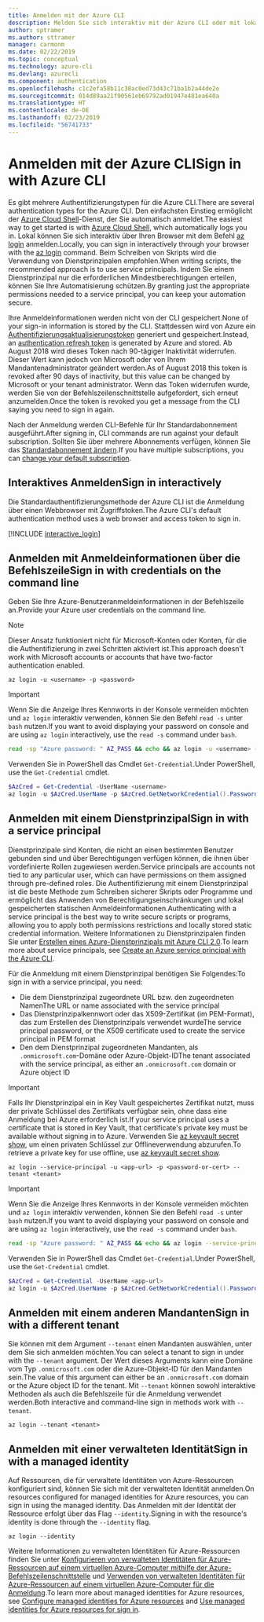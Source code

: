 ```yaml
---
title: Anmelden mit der Azure CLI
description: Melden Sie sich interaktiv mit der Azure CLI oder mit lokalen Anmeldeinformationen an.
author: sptramer
ms.author: sttramer
manager: carmonm
ms.date: 02/22/2019
ms.topic: conceptual
ms.technology: azure-cli
ms.devlang: azurecli
ms.component: authentication
ms.openlocfilehash: c1c2efa58b11c38ac0ed73d43c71ba1b2a44de2e
ms.sourcegitcommit: 014d89aa21f90561eb69792ad01947e481ea640a
ms.translationtype: HT
ms.contentlocale: de-DE
ms.lasthandoff: 02/23/2019
ms.locfileid: "56741733"
---
```

# <a name="sign-in-with-azure-cli"></a><span data-ttu-id="7837e-103">Anmelden mit der Azure CLI</span><span class="sxs-lookup"><span data-stu-id="7837e-103">Sign in with Azure CLI</span></span> 

<span data-ttu-id="7837e-104">Es gibt mehrere Authentifizierungstypen für die Azure CLI.</span><span class="sxs-lookup"><span data-stu-id="7837e-104">There are several authentication types for the Azure CLI.</span></span> <span data-ttu-id="7837e-105">Den einfachsten Einstieg ermöglicht der [Azure Cloud Shell](/azure/cloud-shell/overview)-Dienst, der Sie automatisch anmeldet.</span><span class="sxs-lookup"><span data-stu-id="7837e-105">The easiest way to get started is with [Azure Cloud Shell](/azure/cloud-shell/overview), which automatically logs you in.</span></span>
<span data-ttu-id="7837e-106">Lokal können Sie sich interaktiv über Ihren Browser mit dem Befehl [az login](/cli/azure/reference-index#az-login) anmelden.</span><span class="sxs-lookup"><span data-stu-id="7837e-106">Locally, you can sign in interactively through your browser with the [az login](/cli/azure/reference-index#az-login) command.</span></span> <span data-ttu-id="7837e-107">Beim Schreiben von Skripts wird die Verwendung von Dienstprinzipalen empfohlen.</span><span class="sxs-lookup"><span data-stu-id="7837e-107">When writing scripts, the recommended approach is to use service principals.</span></span> <span data-ttu-id="7837e-108">Indem Sie einem Dienstprinzipal nur die erforderlichen Mindestberechtigungen erteilen, können Sie Ihre Automatisierung schützen.</span><span class="sxs-lookup"><span data-stu-id="7837e-108">By granting just the appropriate permissions needed to a service principal, you can keep your automation secure.</span></span>

<span data-ttu-id="7837e-109">Ihre Anmeldeinformationen werden nicht von der CLI gespeichert.</span><span class="sxs-lookup"><span data-stu-id="7837e-109">None of your sign-in information is stored by the CLI.</span></span> <span data-ttu-id="7837e-110">Stattdessen wird von Azure ein [Authentifizierungsaktualisierungstoken](https://docs.microsoft.com/en-us/azure/active-directory/develop/v1-id-and-access-tokens#refresh-tokens) generiert und gespeichert.</span><span class="sxs-lookup"><span data-stu-id="7837e-110">Instead, an [authentication refresh token](https://docs.microsoft.com/en-us/azure/active-directory/develop/v1-id-and-access-tokens#refresh-tokens) is generated by Azure and stored.</span></span> <span data-ttu-id="7837e-111">Ab August 2018 wird dieses Token nach 90-tägiger Inaktivität widerrufen. Dieser Wert kann jedoch von Microsoft oder von Ihrem Mandantenadministrator geändert werden.</span><span class="sxs-lookup"><span data-stu-id="7837e-111">As of August 2018 this token is revoked after 90 days of inactivity, but this value can be changed by Microsoft or your tenant administrator.</span></span> <span data-ttu-id="7837e-112">Wenn das Token widerrufen wurde, werden Sie von der Befehlszeilenschnittstelle aufgefordert, sich erneut anzumelden.</span><span class="sxs-lookup"><span data-stu-id="7837e-112">Once the token is revoked you get a message from the CLI saying you need to sign in again.</span></span>

<span data-ttu-id="7837e-113">Nach der Anmeldung werden CLI-Befehle für Ihr Standardabonnement ausgeführt.</span><span class="sxs-lookup"><span data-stu-id="7837e-113">After signing in, CLI commands are run against your default subscription.</span></span> <span data-ttu-id="7837e-114">Sollten Sie über mehrere Abonnements verfügen, können Sie das [Standardabonnement ändern](manage-azure-subscriptions-azure-cli.md).</span><span class="sxs-lookup"><span data-stu-id="7837e-114">If you have multiple subscriptions, you can [change your default subscription](manage-azure-subscriptions-azure-cli.md).</span></span>

## <a name="sign-in-interactively"></a><span data-ttu-id="7837e-115">Interaktives Anmelden</span><span class="sxs-lookup"><span data-stu-id="7837e-115">Sign in interactively</span></span>

<span data-ttu-id="7837e-116">Die Standardauthentifizierungsmethode der Azure CLI ist die Anmeldung über einen Webbrowser mit Zugriffstoken.</span><span class="sxs-lookup"><span data-stu-id="7837e-116">The Azure CLI's default authentication method uses a web browser and access token to sign in.</span></span>

[!INCLUDE [interactive_login](includes/interactive-login.md)]

## <a name="sign-in-with-credentials-on-the-command-line"></a><span data-ttu-id="7837e-117">Anmelden mit Anmeldeinformationen über die Befehlszeile</span><span class="sxs-lookup"><span data-stu-id="7837e-117">Sign in with credentials on the command line</span></span>

<span data-ttu-id="7837e-118">Geben Sie Ihre Azure-Benutzeranmeldeinformationen in der Befehlszeile an.</span><span class="sxs-lookup"><span data-stu-id="7837e-118">Provide your Azure user credentials on the command line.</span></span>

> [!Note]
> <span data-ttu-id="7837e-119">Dieser Ansatz funktioniert nicht für Microsoft-Konten oder Konten, für die die Authentifizierung in zwei Schritten aktiviert ist.</span><span class="sxs-lookup"><span data-stu-id="7837e-119">This approach doesn't work with Microsoft accounts or accounts that have two-factor authentication enabled.</span></span>

```azurecli-interactive
az login -u <username> -p <password>
```

> [!IMPORTANT]
> <span data-ttu-id="7837e-120">Wenn Sie die Anzeige Ihres Kennworts in der Konsole vermeiden möchten und `az login` interaktiv verwenden, können Sie den Befehl `read -s` unter `bash` nutzen.</span><span class="sxs-lookup"><span data-stu-id="7837e-120">If you want to avoid displaying your password on console and are using `az login` interactively, use the `read -s` command under `bash`.</span></span>
>
> ```bash
> read -sp "Azure password: " AZ_PASS && echo && az login -u <username> -p $AZ_PASS
> ```
>
> <span data-ttu-id="7837e-121">Verwenden Sie in PowerShell das Cmdlet `Get-Credential`.</span><span class="sxs-lookup"><span data-stu-id="7837e-121">Under PowerShell, use the `Get-Credential` cmdlet.</span></span>
>
> ```powershell
> $AzCred = Get-Credential -UserName <username>
> az login -u $AzCred.UserName -p $AzCred.GetNetworkCredential().Password
> ```

## <a name="sign-in-with-a-service-principal"></a><span data-ttu-id="7837e-122">Anmelden mit einem Dienstprinzipal</span><span class="sxs-lookup"><span data-stu-id="7837e-122">Sign in with a service principal</span></span>

<span data-ttu-id="7837e-123">Dienstprinzipale sind Konten, die nicht an einen bestimmten Benutzer gebunden sind und über Berechtigungen verfügen können, die ihnen über vordefinierte Rollen zugewiesen werden.</span><span class="sxs-lookup"><span data-stu-id="7837e-123">Service principals are accounts not tied to any particular user, which can have permissions on them assigned through pre-defined roles.</span></span> <span data-ttu-id="7837e-124">Die Authentifizierung mit einem Dienstprinzipal ist die beste Methode zum Schreiben sicherer Skripts oder Programme und ermöglicht das Anwenden von Berechtigungseinschränkungen und lokal gespeicherten statischen Anmeldeinformationen.</span><span class="sxs-lookup"><span data-stu-id="7837e-124">Authenticating with a service principal is the best way to write secure scripts or programs, allowing you to apply both permissions restrictions and locally stored static credential information.</span></span> <span data-ttu-id="7837e-125">Weitere Informationen zu Dienstprinzipalen finden Sie unter [Erstellen eines Azure-Dienstprinzipals mit Azure CLI 2.0](create-an-azure-service-principal-azure-cli.md).</span><span class="sxs-lookup"><span data-stu-id="7837e-125">To learn more about service principals, see [Create an Azure service principal with the Azure CLI](create-an-azure-service-principal-azure-cli.md).</span></span>

<span data-ttu-id="7837e-126">Für die Anmeldung mit einem Dienstprinzipal benötigen Sie Folgendes:</span><span class="sxs-lookup"><span data-stu-id="7837e-126">To sign in with a service principal, you need:</span></span>

* <span data-ttu-id="7837e-127">Die dem Dienstprinzipal zugeordnete URL bzw. den zugeordneten Namen</span><span class="sxs-lookup"><span data-stu-id="7837e-127">The URL or name associated with the service principal</span></span>
* <span data-ttu-id="7837e-128">Das Dienstprinzipalkennwort oder das X509-Zertifikat (im PEM-Format), das zum Erstellen des Dienstprinzipals verwendet wurde</span><span class="sxs-lookup"><span data-stu-id="7837e-128">The service principal password, or the X509 certificate used to create the service principal in PEM format</span></span>
* <span data-ttu-id="7837e-129">Den dem Dienstprinzipal zugeordneten Mandanten, als `.onmicrosoft.com`-Domäne oder Azure-Objekt-ID</span><span class="sxs-lookup"><span data-stu-id="7837e-129">The tenant associated with the service principal, as either an `.onmicrosoft.com` domain or Azure object ID</span></span>

> [!IMPORTANT]
>
> <span data-ttu-id="7837e-130">Falls Ihr Dienstprinzipal ein in Key Vault gespeichertes Zertifikat nutzt, muss der private Schlüssel des Zertifikats verfügbar sein, ohne dass eine Anmeldung bei Azure erforderlich ist.</span><span class="sxs-lookup"><span data-stu-id="7837e-130">If your service principal uses a certificate that is stored in Key Vault, that certificate's private key must be available without signing in to Azure.</span></span> <span data-ttu-id="7837e-131">Verwenden Sie [az keyvault secret show](/cli/azure/keyvault/secret), um einen privaten Schlüssel zur Offlineverwendung abzurufen.</span><span class="sxs-lookup"><span data-stu-id="7837e-131">To retrieve a private key for use offline, use [az keyvault secret show](/cli/azure/keyvault/secret).</span></span>

```azurecli-interactive
az login --service-principal -u <app-url> -p <password-or-cert> --tenant <tenant>
```

> [!IMPORTANT]
> <span data-ttu-id="7837e-132">Wenn Sie die Anzeige Ihres Kennworts in der Konsole vermeiden möchten und `az login` interaktiv verwenden, können Sie den Befehl `read -s` unter `bash` nutzen.</span><span class="sxs-lookup"><span data-stu-id="7837e-132">If you want to avoid displaying your password on console and are using `az login` interactively, use the `read -s` command under `bash`.</span></span>
>
> ```bash
> read -sp "Azure password: " AZ_PASS && echo && az login --service-principal -u <app-url> -p $AZ_PASS --tenant <tenant>
> ```
>
> <span data-ttu-id="7837e-133">Verwenden Sie in PowerShell das Cmdlet `Get-Credential`.</span><span class="sxs-lookup"><span data-stu-id="7837e-133">Under PowerShell, use the `Get-Credential` cmdlet.</span></span>
>
> ```powershell
> $AzCred = Get-Credential -UserName <app-url>
> az login -u $AzCred.UserName -p $AzCred.GetNetworkCredential().Password --tenant <tenant>
> ```

## <a name="sign-in-with-a-different-tenant"></a><span data-ttu-id="7837e-134">Anmelden mit einem anderen Mandanten</span><span class="sxs-lookup"><span data-stu-id="7837e-134">Sign in with a different tenant</span></span>

<span data-ttu-id="7837e-135">Sie können mit dem Argument `--tenant` einen Mandanten auswählen, unter dem Sie sich anmelden möchten.</span><span class="sxs-lookup"><span data-stu-id="7837e-135">You can select a tenant to sign in under with the `--tenant` argument.</span></span> <span data-ttu-id="7837e-136">Der Wert dieses Arguments kann eine Domäne vom Typ `.onmicrosoft.com` oder die Azure-Objekt-ID für den Mandanten sein.</span><span class="sxs-lookup"><span data-stu-id="7837e-136">The value of this argument can either be an `.onmicrosoft.com` domain or the Azure object ID for the tenant.</span></span> <span data-ttu-id="7837e-137">Mit `--tenant` können sowohl interaktive Methoden als auch die Befehlszeile für die Anmeldung verwendet werden.</span><span class="sxs-lookup"><span data-stu-id="7837e-137">Both interactive and command-line sign in methods work with `--tenant`.</span></span>

```azurecli-interactive
az login --tenant <tenant>
```

## <a name="sign-in-with-a-managed-identity"></a><span data-ttu-id="7837e-138">Anmelden mit einer verwalteten Identität</span><span class="sxs-lookup"><span data-stu-id="7837e-138">Sign in with a managed identity</span></span>

<span data-ttu-id="7837e-139">Auf Ressourcen, die für verwaltete Identitäten von Azure-Ressourcen konfiguriert sind, können Sie sich mit der verwalteten Identität anmelden.</span><span class="sxs-lookup"><span data-stu-id="7837e-139">On resources configured for managed identities for Azure resources, you can sign in using the managed identity.</span></span> <span data-ttu-id="7837e-140">Das Anmelden mit der Identität der Ressource erfolgt über das Flag `--identity`.</span><span class="sxs-lookup"><span data-stu-id="7837e-140">Signing in with the resource's identity is done through the `--identity` flag.</span></span>

```azurecli-interactive
az login --identity
```

<span data-ttu-id="7837e-141">Weitere Informationen zu verwalteten Identitäten für Azure-Ressourcen finden Sie unter [Konfigurieren von verwalteten Identitäten für Azure-Ressourcen auf einem virtuellen Azure-Computer mithilfe der Azure-Befehlszeilenschnittstelle](https://docs.microsoft.com/en-us/azure/active-directory/managed-identities-azure-resources/qs-configure-cli-windows-vm) und [Verwenden von verwalteten Identitäten für Azure-Ressourcen auf einem virtuellen Azure-Computer für die Anmeldung](https://docs.microsoft.com/en-us/azure/active-directory/managed-identities-azure-resources/how-to-use-vm-sign-in).</span><span class="sxs-lookup"><span data-stu-id="7837e-141">To learn more about managed identities for Azure resources, see [Configure managed identities for Azure resources](https://docs.microsoft.com/en-us/azure/active-directory/managed-identities-azure-resources/qs-configure-cli-windows-vm) and [Use managed identities for Azure resources for sign in](https://docs.microsoft.com/en-us/azure/active-directory/managed-identities-azure-resources/how-to-use-vm-sign-in).</span></span>
